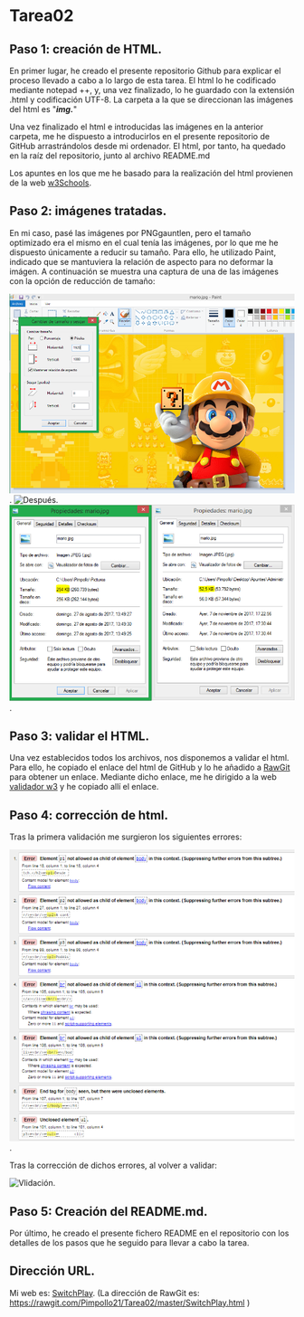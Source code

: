 # Tarea02

## Paso 1: creación de HTML.
En primer lugar, he creado el presente repositorio Github para explicar el proceso llevado a cabo a lo largo de esta tarea. El html lo he codificado mediante notepad ++, y, una vez finalizado, lo he guardado con la extensión .html y codificación UTF-8. La carpeta a la que se direccionan las imágenes del html es "**_img._**"

Una vez finalizado el html e introducidas las imágenes en la anterior carpeta, me he dispuesto a introducirlos en el presente repositorio de GitHub arrastrándolos desde mi ordenador. El html, por tanto, ha quedado en la raíz del repositorio, junto al archivo README.md

Los apuntes en los que me he basado para la realización del html provienen de la web [w3Schools](https://www.w3schools.com/).

## Paso 2: imágenes tratadas.
En mi caso, pasé las imágenes por PNGgauntlen, pero el tamaño optimizado era el mismo en el cual tenía las imágenes, por lo que me he dispuesto únicamente a reducir su tamaño. Para ello, he utilizado Paint, indicado que se mantuviera la relación de aspecto para no deformar la imágen. A continuación se muestra una captura de una de las imágenes con la opción de reducción de tamaño:

![Antes](/img/Captura_antes.PNG).
![Después](/img/Captura_después.PNG).
![Comparación tamaño](/img/Tamaño_comparación.PNG).

## Paso 3: validar el HTML.
Una vez establecidos todos los archivos, nos disponemos a validar el html. Para ello, he copiado el enlace del html de GitHub y lo he añadido a [RawGit](https://rawgit.com) para obtener un enlace. Mediante dicho enlace, me he dirigido a la web [validador w3](https://validator.w3.org) y he copiado allí el enlace.

## Paso 4: corrección de html.
Tras la primera validación me surgieron los siguientes errores:

![Errores](/img/errores.PNG).

Tras la corrección de dichos errores, al volver a validar:

![Vlidación](/img/validación.PNG).

## Paso 5: Creación del README.md.
Por último, he creado el presente fichero README en el repositorio con los detalles de los pasos que he seguido para llevar a cabo la tarea. 

## Dirección URL.
Mi web es: [SwitchPlay](https://rawgit.com/Pimpollo21/Tarea02/master/SwitchPlay.html).
(La dirección de RawGit es: https://rawgit.com/Pimpollo21/Tarea02/master/SwitchPlay.html )
